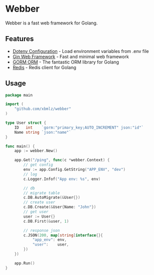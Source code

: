 # Webber

Webber is a fast web framework for Golang.

## Features

- [Dotenv Configuration]() - Load environment variables from .env file
- [Gin Web Framework]() - Fast and minimal web framework
- [GORM ORM]() - The fantastic ORM library for Golang
- [Redis]() - Redis client for Golang

## Usage

```go
package main

import (
	"github.com/xbmlz/webber"
)

type User struct {
	ID   int    `gorm:"primary_key;AUTO_INCREMENT" json:"id"`
	Name string `json:"name"`
}

func main() {
	app := webber.New()

	app.Get("/ping", func(c *webber.Context) {
		// get config
		env := app.Config.GetString("APP_ENV", "dev")
		// log
		c.Logger.Infof("App env: %s", env)

		// db
		// migrate table
		c.DB.AutoMigrate(&User{})
		// create user
		c.DB.Create(&User{Name: "John"})
		// get user
		user := User{}
		c.DB.First(&user, 1)

		// response json
		c.JSON(200, map[string]interface{}{
			"app_env": env,
			"user":    user,
		})
	})

	app.Run()
}

```

